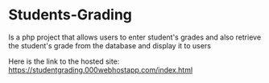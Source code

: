 # Students-Grading
Is a php project that allows users to enter student's grades and also retrieve the student's grade from the database and display it to users

Here is the link to the hosted site: https://studentgrading.000webhostapp.com/index.html
